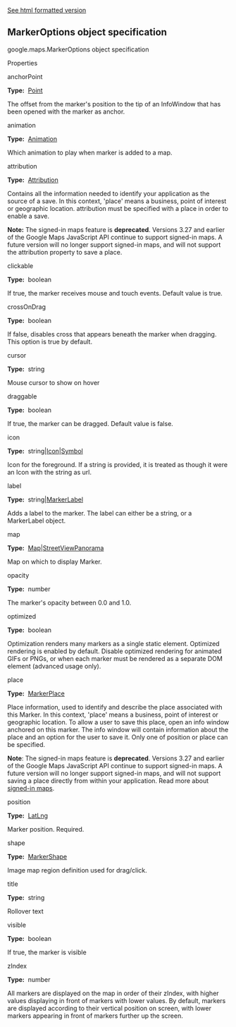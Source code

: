 [See html formatted version](https://huasofoundries.github.io/google-maps-documentation/MarkerOptions.html)


MarkerOptions object specification
----------------------------------

google.maps.MarkerOptions object specification

Properties

anchorPoint

**Type:**  [Point](https://github.com/amenadiel/google-maps-documentation/blob/master/docs/Point.md)

The offset from the marker's position to the tip of an InfoWindow that has been opened with the marker as anchor.

animation

**Type:**  [Animation](https://github.com/amenadiel/google-maps-documentation/blob/master/docs/Animation.md)

Which animation to play when marker is added to a map.

attribution

**Type:**  [Attribution](https://github.com/amenadiel/google-maps-documentation/blob/master/docs/Attribution.md)

Contains all the information needed to identify your application as the source of a save. In this context, 'place' means a business, point of interest or geographic location. attribution must be specified with a place in order to enable a save.

**Note:** The signed-in maps feature is **deprecated**. Versions 3.27 and earlier of the Google Maps JavaScript API continue to support signed-in maps. A future version will no longer support signed-in maps, and will not support the attribution property to save a place.

clickable

**Type:**  boolean

If true, the marker receives mouse and touch events. Default value is true.

crossOnDrag

**Type:**  boolean

If false, disables cross that appears beneath the marker when dragging. This option is true by default.

cursor

**Type:**  string

Mouse cursor to show on hover

draggable

**Type:**  boolean

If true, the marker can be dragged. Default value is false.

icon

**Type:**  string|[Icon](https://github.com/amenadiel/google-maps-documentation/blob/master/docs/Icon.md)|[Symbol](https://github.com/amenadiel/google-maps-documentation/blob/master/docs/Symbol.md)

Icon for the foreground. If a string is provided, it is treated as though it were an Icon with the string as url.

label

**Type:**  string|[MarkerLabel](https://github.com/amenadiel/google-maps-documentation/blob/master/docs/MarkerLabel.md)

Adds a label to the marker. The label can either be a string, or a MarkerLabel object.

map

**Type:**  [Map](https://github.com/amenadiel/google-maps-documentation/blob/master/docs/Map.md)|[StreetViewPanorama](https://github.com/amenadiel/google-maps-documentation/blob/master/docs/StreetViewPanorama.md)

Map on which to display Marker.

opacity

**Type:**  number

The marker's opacity between 0.0 and 1.0.

optimized

**Type:**  boolean

Optimization renders many markers as a single static element. Optimized rendering is enabled by default. Disable optimized rendering for animated GIFs or PNGs, or when each marker must be rendered as a separate DOM element (advanced usage only).

place

**Type:**  [MarkerPlace](https://github.com/amenadiel/google-maps-documentation/blob/master/docs/MarkerPlace.md)

Place information, used to identify and describe the place associated with this Marker. In this context, 'place' means a business, point of interest or geographic location. To allow a user to save this place, open an info window anchored on this marker. The info window will contain information about the place and an option for the user to save it. Only one of position or place can be specified.

**Note**: The signed-in maps feature is **deprecated**. Versions 3.27 and earlier of the Google Maps JavaScript API continue to support signed-in maps. A future version will no longer support signed-in maps, and will not support saving a place directly from within your application. Read more about [signed-in maps](https://developers.google.com/maps/documentation/javascript/signedin).

position

**Type:**  [LatLng](https://github.com/amenadiel/google-maps-documentation/blob/master/docs/LatLng.md)

Marker position. Required.

shape

**Type:**  [MarkerShape](https://github.com/amenadiel/google-maps-documentation/blob/master/docs/MarkerShape.md)

Image map region definition used for drag/click.

title

**Type:**  string

Rollover text

visible

**Type:**  boolean

If true, the marker is visible

zIndex

**Type:**  number

All markers are displayed on the map in order of their zIndex, with higher values displaying in front of markers with lower values. By default, markers are displayed according to their vertical position on screen, with lower markers appearing in front of markers further up the screen.